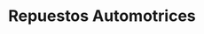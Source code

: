---
title: "Repuestos Automotrices"
url: /quito/repuestos-automotrices-ayapamba/
shop: Autoteile
---